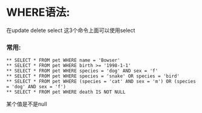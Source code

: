 # WHERE语法:
在update delete select 这3个命令上面可以使用select
### 常用:
```
** SELECT * FROM pet WHERE name = 'Bowser'
** SELECT * FROM pet WHERE birth >= '1998-1-1'
** SELECT * FROM pet WHERE species = 'dog' AND sex = 'f'
** SELECT * FROM pet WHERE species = 'snake' OR species = 'bird'
** SELECT * FROM pet WHERE (species = 'cat' AND sex = 'm') OR (species = 'dog' AND sex = 'f')
** SELECT * FROM pet WHERE death IS NOT NULL
```
某个值是不是null
